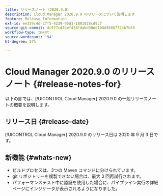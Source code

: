 ```yaml
---
title: リリースノート（2020.9.0）
description: Cloud Manager 2020.9.0 のリリースについて説明します
feature: Release Information
exl-id: ee339c4d-c7f5-4239-95d1-1891028cd9c7
source-git-commit: 4c977cdfbef438fdabd90ee104d98887f2467b49
workflow-type: tm+mt
source-wordcount: '94'
ht-degree: 57%

---
```


# Cloud Manager 2020.9.0 のリリースノート {#release-notes-for}

以下の節では、[!UICONTROL Cloud Manager] 2020.9.0 の一般リリースノートの概要を説明します。

## リリース日 {#release-date}

[!UICONTROL Cloud Manager] 2020.9.0 のリリース日は 2020 年 9 月 3 日です。

## 新機能 {#whats-new}

* ビルドプロセスは、3つの Maven コマンドに分けられています。
* git リポジトリーを複製できない場合は、最大 3 回再試行されます。
* パフォーマンステスト中に認証を使用した場合に、パイプライン実行の詳細ページにインジケータが表示されるようになりました。
